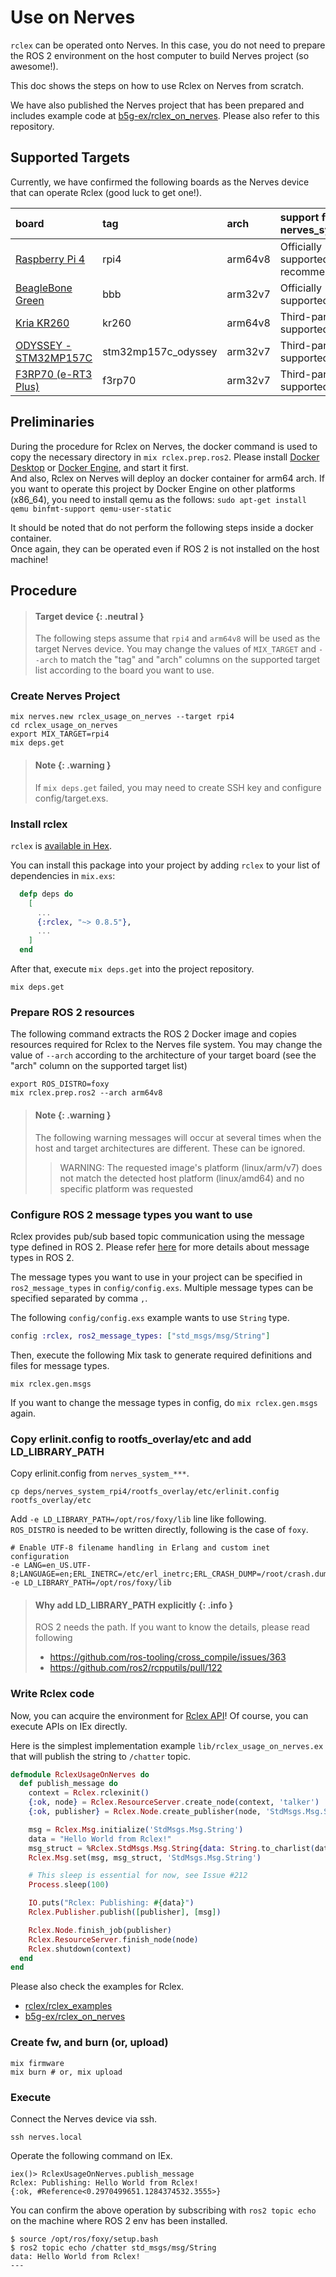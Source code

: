 # Use on Nerves

`rclex` can be operated onto Nerves. In this case, you do not need to prepare the ROS 2 environment on the host computer to build Nerves project (so awesome!).

This doc shows the steps on how to use Rclex on Nerves from scratch.

We have also published the Nerves project that has been prepared and includes example code at [b5g-ex/rclex_on_nerves](https://github.com/b5g-ex/rclex_on_nerves). Please also refer to this repository.

## Supported Targets

Currently, we have confirmed the following boards as the Nerves device that can operate Rclex (good luck to get one!).

| board | tag | arch | support for nerves_system |
| :--- | :--- | :---| :---|
| [Raspberry Pi 4](https://github.com/nerves-project/nerves_system_rpi4) | rpi4 | arm64v8 | Officially supported, recommended |
| [BeagleBone Green](https://github.com/nerves-project/nerves_system_bbb) | bbb | arm32v7 | Officially supported |
| [Kria KR260](https://github.com/b5g-ex/nerves_system_kr260) | kr260 | arm64v8 | Third-party supported |
| [ODYSSEY - STM32MP157C](https://github.com/b5g-ex/nerves_system_stm32mp157c_odyssey) | stm32mp157c_odyssey | arm32v7 | Third-party supported |
| [F3RP70 (e-RT3 Plus)](https://github.com/pojiro/nerves_system_f3rp70) | f3rp70 | arm32v7 | Third-party supported |

## Preliminaries

During the procedure for Rclex on Nerves, the docker command is used to copy the necessary directory in `mix rclex.prep.ros2`.
Please install [Docker Desktop](https://docs.docker.com/desktop/) or [Docker Engine](https://docs.docker.com/engine/), and start it first.  
And also, Rclex on Nerves will deploy an docker container for arm64 arch. If you want to operate this project by Docker Engine on other platforms (x86_64), you need to install qemu as the follows: `sudo apt-get install qemu binfmt-support qemu-user-static`

It should be noted that do not perform the following steps inside a docker container.  
Once again, they can be operated even if ROS 2 is not installed on the host machine!

## Procedure

> #### Target device {: .neutral }
>
> The following steps assume that `rpi4` and `arm64v8` will be used as the target Nerves device.
> You may change the values of `MIX_TARGET` and `--arch` to match the "tag" and "arch" columns on the supported target list according to the board you want to use.

### Create Nerves Project

```
mix nerves.new rclex_usage_on_nerves --target rpi4
cd rclex_usage_on_nerves
export MIX_TARGET=rpi4
mix deps.get
```

> #### Note {: .warning }
>
> If `mix deps.get` failed, you may need to create SSH key and configure config/target.exs.

### Install rclex

`rclex` is [available in Hex](https://hex.pm/docs/publish).

You can install this package into your project
by adding `rclex` to your list of dependencies in `mix.exs`:

```elixir
  defp deps do
    [
      ...
      {:rclex, "~> 0.8.5"},
      ...
    ]
  end
```

After that, execute `mix deps.get` into the project repository.

```
mix deps.get
```

### Prepare ROS 2 resources

The following command extracts the ROS 2 Docker image and copies resources required for Rclex to the Nerves file system.
You may change the value of `--arch` according to the architecture of your target board (see the "arch" column on the supported target list)

```
export ROS_DISTRO=foxy
mix rclex.prep.ros2 --arch arm64v8
```

> #### Note {: .warning }
>
> The following warning messages will occur at several times when the host and target architectures are different. These can be ignored.
> > WARNING: The requested image's platform (linux/arm/v7) does not match the detected host platform (linux/amd64) and no specific platform was requested

### Configure ROS 2 message types you want to use

Rclex provides pub/sub based topic communication using the message type defined in ROS 2. Please refer [here](https://docs.ros.org/en/foxy/Concepts/About-ROS-Interfaces.html) for more details about message types in ROS 2.

The message types you want to use in your project can be specified in `ros2_message_types` in `config/config.exs`. 
Multiple message types can be specified separated by comma `,`.

The following `config/config.exs` example wants to use `String` type.

```elixir
config :rclex, ros2_message_types: ["std_msgs/msg/String"]
```

Then, execute the following Mix task to generate required definitions and files for message types.

```
mix rclex.gen.msgs
```

If you want to change the message types in config, do `mix rclex.gen.msgs` again.

### Copy erlinit.config to rootfs_overlay/etc and add LD_LIBRARY_PATH

Copy erlinit.config from `nerves_system_***`.

```
cp deps/nerves_system_rpi4/rootfs_overlay/etc/erlinit.config rootfs_overlay/etc
```

Add `-e LD_LIBRARY_PATH=/opt/ros/foxy/lib` line like following.  
`ROS_DISTRO` is needed to be written directly, following is the case of `foxy`.

```
# Enable UTF-8 filename handling in Erlang and custom inet configuration
-e LANG=en_US.UTF-8;LANGUAGE=en;ERL_INETRC=/etc/erl_inetrc;ERL_CRASH_DUMP=/root/crash.dump
-e LD_LIBRARY_PATH=/opt/ros/foxy/lib
```

> #### Why add LD_LIBRARY_PATH explicitly {: .info }
>
> ROS 2 needs the path. If you want to know the details, please read following
>
> - https://github.com/ros-tooling/cross_compile/issues/363
> - https://github.com/ros2/rcpputils/pull/122

### Write Rclex code

Now, you can acquire the environment for [Rclex API](https://hexdocs.pm/rclex/api-reference.html)! Of course, you can execute APIs on IEx directly.

Here is the simplest implementation example `lib/rclex_usage_on_nerves.ex` that will publish the string to `/chatter` topic.

```elixir
defmodule RclexUsageOnNerves do
  def publish_message do
    context = Rclex.rclexinit()
    {:ok, node} = Rclex.ResourceServer.create_node(context, 'talker')
    {:ok, publisher} = Rclex.Node.create_publisher(node, 'StdMsgs.Msg.String', 'chatter')

    msg = Rclex.Msg.initialize('StdMsgs.Msg.String')
    data = "Hello World from Rclex!"
    msg_struct = %Rclex.StdMsgs.Msg.String{data: String.to_charlist(data)}
    Rclex.Msg.set(msg, msg_struct, 'StdMsgs.Msg.String')

    # This sleep is essential for now, see Issue #212
    Process.sleep(100)

    IO.puts("Rclex: Publishing: #{data}")
    Rclex.Publisher.publish([publisher], [msg])

    Rclex.Node.finish_job(publisher)
    Rclex.ResourceServer.finish_node(node)
    Rclex.shutdown(context)
  end
end
```

Please also check the examples for Rclex.
- [rclex/rclex_examples](https://github.com/rclex/rclex_examples)
- [b5g-ex/rclex_on_nerves](https://github.com/b5g-ex/rclex_on_nerves)

### Create fw, and burn (or, upload)

```
mix firmware
mix burn # or, mix upload
```

### Execute

Connect the Nerves device via ssh.

```
ssh nerves.local
```

Operate the following command on IEx.

```
iex()> RclexUsageOnNerves.publish_message
Rclex: Publishing: Hello World from Rclex!
{:ok, #Reference<0.2970499651.1284374532.3555>}
```

You can confirm the above operation by subscribing with `ros2 topic echo` on the machine where ROS 2 env has been installed.

```
$ source /opt/ros/foxy/setup.bash
$ ros2 topic echo /chatter std_msgs/msg/String
data: Hello World from Rclex!
---
```
